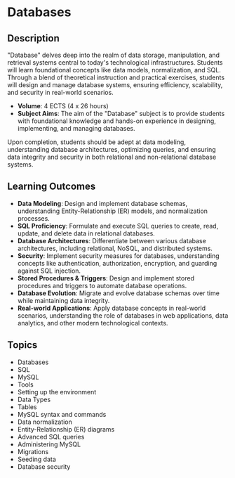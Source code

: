 # Databases

## Description

"Database" delves deep into the realm of data storage, manipulation, and retrieval systems central to today's technological infrastructures. Students will learn foundational concepts like data models, normalization, and SQL. Through a blend of theoretical instruction and practical exercises, students will design and manage database systems, ensuring efficiency, scalability, and security in real-world scenarios.

- **Volume**: 4 ECTS (4 x 26 hours)
- **Subject Aims**: The aim of the "Database" subject is to provide students with foundational knowledge and hands-on experience in designing, implementing, and managing databases.

Upon completion, students should be adept at data modeling, understanding database architectures, optimizing queries, and ensuring data integrity and security in both relational and non-relational database systems.

## Learning Outcomes
- **Data Modeling**: Design and implement database schemas, understanding Entity-Relationship (ER) models, and normalization processes.
- **SQL Proficiency**: Formulate and execute SQL queries to create, read, update, and delete data in relational databases.
- **Database Architectures**: Differentiate between various database architectures, including relational, NoSQL, and distributed systems.
- **Security**: Implement security measures for databases, understanding concepts like authentication, authorization, encryption, and guarding against SQL injection.
- **Stored Procedures & Triggers**: Design and implement stored procedures and triggers to automate database operations.
- **Database Evolution**: Migrate and evolve database schemas over time while maintaining data integrity.
- **Real-world Applications**: Apply database concepts in real-world scenarios, understanding the role of databases in web applications, data analytics, and other modern technological contexts.

## Topics
- Databases
- SQL
- MySQL
- Tools
- Setting up the environment
- Data Types
- Tables
- MySQL syntax and commands
- Data normalization
- Entity-Relationship (ER) diagrams
- Advanced SQL queries
- Administering MySQL
- Migrations
- Seeding data
- Database security
